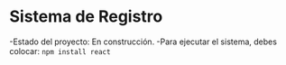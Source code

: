 <h1> Sistema de Registro </h1>

-Estado del proyecto: En construcción.
-Para ejecutar el sistema, debes colocar:
```npm install react```
